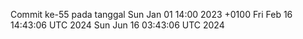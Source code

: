 Commit ke-55 pada tanggal Sun Jan 01 14:00 2023 +0100
Fri Feb 16 14:43:06 UTC 2024
Sun Jun 16 03:43:06 UTC 2024
